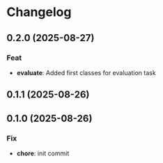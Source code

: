 # Changelog

## 0.2.0 (2025-08-27)

### Feat

- **evaluate**: Added first classes for evaluation task

## 0.1.1 (2025-08-26)

## 0.1.0 (2025-08-26)

### Fix

- **chore**: init commit
